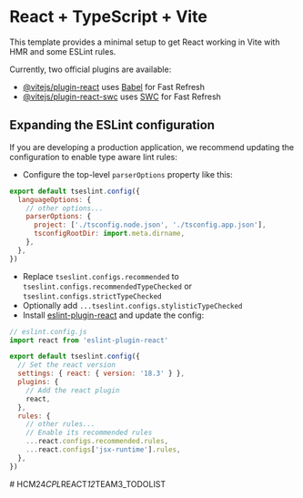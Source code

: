 # React + TypeScript + Vite

This template provides a minimal setup to get React working in Vite with HMR and some ESLint rules.

Currently, two official plugins are available:

- [@vitejs/plugin-react](https://github.com/vitejs/vite-plugin-react/blob/main/packages/plugin-react/README.md) uses [Babel](https://babeljs.io/) for Fast Refresh
- [@vitejs/plugin-react-swc](https://github.com/vitejs/vite-plugin-react-swc) uses [SWC](https://swc.rs/) for Fast Refresh

## Expanding the ESLint configuration

If you are developing a production application, we recommend updating the configuration to enable type aware lint rules:

- Configure the top-level `parserOptions` property like this:

```js
export default tseslint.config({
  languageOptions: {
    // other options...
    parserOptions: {
      project: ['./tsconfig.node.json', './tsconfig.app.json'],
      tsconfigRootDir: import.meta.dirname,
    },
  },
})
```

- Replace `tseslint.configs.recommended` to `tseslint.configs.recommendedTypeChecked` or `tseslint.configs.strictTypeChecked`
- Optionally add `...tseslint.configs.stylisticTypeChecked`
- Install [eslint-plugin-react](https://github.com/jsx-eslint/eslint-plugin-react) and update the config:

```js
// eslint.config.js
import react from 'eslint-plugin-react'

export default tseslint.config({
  // Set the react version
  settings: { react: { version: '18.3' } },
  plugins: {
    // Add the react plugin
    react,
  },
  rules: {
    // other rules...
    // Enable its recommended rules
    ...react.configs.recommended.rules,
    ...react.configs['jsx-runtime'].rules,
  },
})
```
#   H C M 2 4 _ C P L _ R E A C T _ 1 2 _ T E A M 3 _ T O D O L I S T  
 